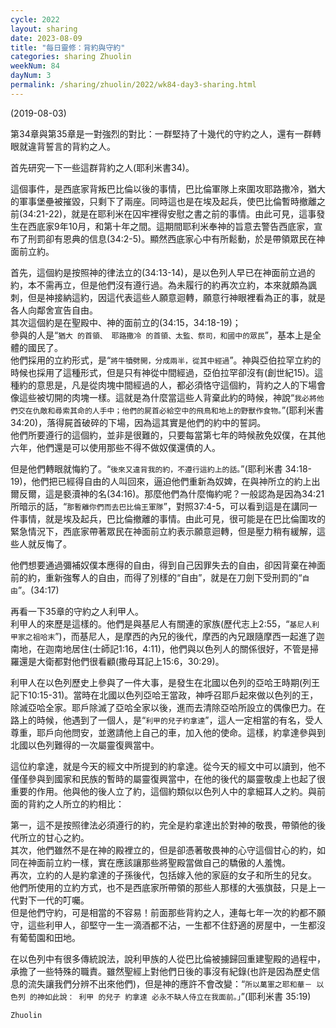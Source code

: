```yaml
---
cycle: 2022
layout: sharing
date: 2023-08-09
title: "每日靈修：背約與守約"
categories: sharing Zhuolin
weekNum: 84
dayNum: 3
permalink: /sharing/zhuolin/2022/wk84-day3-sharing.html
---
```

(2019-08-03)

第34章與第35章是一對強烈的對比：一群堅持了十幾代的守約之人，還有一群轉眼就違背誓言的背約之人。  

首先研究一下一些這群背約之人(耶利米書34)。  

這個事件，是西底家背叛巴比倫以後的事情，巴比倫軍隊上來圍攻耶路撒冷，猶大的軍事堡壘被摧毀，只剩下了兩座。同時這也是在埃及起兵，使巴比倫暫時撤離之前(34:21-22)，就是在耶利米在囚牢裡得安慰之書之前的事情。由此可見，這事發生在西底家9年10月，和第十年之間。這期間耶利米奉神的旨意去警告西底家，宣布了刑罰卻有恩典的信息(34:2-5)。顯然西底家心中有所鬆動，於是帶領眾民在神面前立約。  

首先，這個約是按照神的律法立的(34:13-14)，是以色列人早已在神面前立過的約，本不需再立，但是他們沒有遵行過。為未履行的約再次立約，本來就頗為諷刺，但是神接納這約，因這代表這些人願意迴轉，願意行神眼裡看為正的事，就是各人向鄰舍宣告自由。    
其次這個約是在聖殿中、神的面前立的(34:15，34:18-19)；    
參與的人是“`猶大 的首領、 耶路撒冷 的首領、太監、祭司，和國中的眾民`”，基本上是全體的國民了。    
他們採用的立約形式，是“`將牛犢劈開，分成兩半，從其中經過`”。神與亞伯拉罕立約的時候也採用了這種形式，但是只有神從中間經過，亞伯拉罕卻沒有(創世紀15)。這種約的意思是，凡是從肉塊中間經過的人，都必須恪守這個約，背約之人的下場會像這些被切開的肉塊一樣。這就是為什麼當這些人背棄此約的時候，神說“`我必將他們交在仇敵和尋索其命的人手中；他們的屍首必給空中的飛鳥和地上的野獸作食物。`”(耶利米書 34:20)，落得屍首破碎的下場，因為這其實是他們的約中的誓詞。    
他們所要遵行的這個約，並非是很難的，只要每當第七年的時候赦免奴僕，在其他六年，他們還是可以使用那些不得不做奴僕還債的人。  

但是他們轉眼就悔約了。“`後來又違背我的約，不遵行這約上的話。`”(耶利米書 34:18-19)，他們把已經得自由的人叫回來，逼迫他們重新為奴婢，在與神所立的約上出爾反爾，這是褻瀆神的名(34:16)。那麼他們為什麼悔約呢？一般認為是因為34:21所暗示的話，“`那暫離你們而去巴比倫王軍隊`”，對照37:4-5，可以看到這是在講同一件事情，就是埃及起兵，巴比倫撤離的事情。由此可見，很可能是在巴比倫圍攻的緊急情況下，西底家帶著眾民在神面前立約表示願意迴轉，但是壓力稍有緩解，這些人就反悔了。  

他們想要通過彌補奴僕本應得的自由，得到自己因罪失去的自由，卻因背棄在神面前的約，重新強奪人的自由，而得了別樣的“自由”，就是在刀劍下受刑罰的“`自由`”。(34:17)  

再看一下35章的守約之人利甲人。    
利甲人的來歷是這樣的。他們是與基尼人有關連的家族(歷代志上2:55，“`基尼人利甲家之祖哈末`”)，而基尼人，是摩西的內兄的後代，摩西的內兄跟隨摩西一起進了迦南地，在迦南地居住(士師記1:16，4:11)，他們與以色列人的關係很好，不管是掃羅還是大衛都對他們很看顧(撒母耳記上15:6，30:29)。    

利甲人在以色列歷史上參與了一件大事，是發生在北國以色列的亞哈王時期(列王記下10:15-31)。當時在北國以色列亞哈王當政，神呼召耶戶起來做以色列的王，除滅亞哈全家。耶戶除滅了亞哈全家以後，進而去清除亞哈所設立的偶像巴力。在路上的時候，他遇到了一個人，是“`利甲的兒子約拿達`”，這人一定相當的有名，受人尊重，耶戶向他問安，並邀請他上自己的車，加入他的使命。這樣，約拿達參與到北國以色列難得的一次屬靈復興當中。  

這位約拿達，就是今天的經文中所提到的約拿達。從今天的經文中可以讀到，他不僅僅參與到國家和民族的暫時的屬靈復興當中，在他的後代的屬靈敬虔上也起了很重要的作用。他與他的後人立了約，這個約類似以色列人中的拿細耳人之約。與前面的背約之人所立的約相比：  

第一，這不是按照律法必須遵行的約，完全是約拿達出於對神的敬畏，帶領他的後代所立的甘心之約。    
其次，他們雖然不是在神的殿裡立的，但是卻憑著敬畏神的心守這個甘心的約，如同在神面前立約一樣，實在應該讓那些將聖殿當做自己的驕傲的人羞愧。    
再次，立約的人是約拿達的子孫後代，包括嫁入他的家庭的女子和所生的兒女。    
他們所使用的立約方式，也不是西底家所帶領的那些人那樣的大張旗鼓，只是上一代對下一代的叮囑。    
但是他們守約，可是相當的不容易！前面那些背約之人，連每七年一次的約都不願守，這些利甲人，卻堅守一生一滴酒都不沾，一生都不住舒適的房屋中，一生都沒有葡萄園和田地。  

在以色列中有很多傳統說法，說利甲族的人從巴比倫被擄歸回重建聖殿的過程中，承擔了一些特殊的職責。雖然聖經上對他們日後的事沒有紀錄(也許是因為歷史信息的流失讓我們分辨不出來他們)，但是神的應許不會改變：“`所以萬軍之耶和華－ 以色列 的神如此說： 利甲 的兒子 約拿達 必永不缺人侍立在我面前。」`”(耶利米書 35:19)  

`Zhuolin`  
